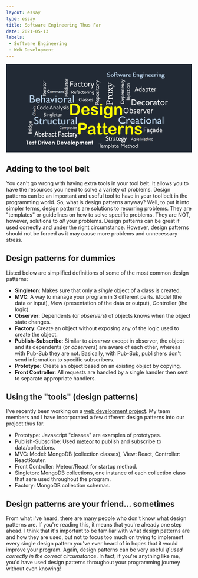 ```yaml
---
layout: essay
type: essay
title: Software Engineering Thus Far
date: 2021-05-13
labels:
 - Software Engineering
 - Web Development
---
```


<img class="ui image" src="/images/designpatterns.png">

## Adding to the tool belt 
You can't go wrong with having extra tools in your tool belt. It allows you to have the resources you need to solve a variety of problems. Design patterns can be an important and useful tool to have in your tool belt in the programming world. So, what is design patterns anyway? Well, to put it into simpler terms, design patterns are solutions to recurring problems. They are "templates" or guidelines on how to solve specific problems. They are NOT, however, solutions to *all* your problems. Design patterns can be great if used correctly and under the right circumstance. However, design patterns should not be forced as it may cause more problems and unnecessary stress.

## Design patterns for dummies
Listed below are simplified definitions of some of the most common design patterns:
-  **Singleton**: Makes sure that only a *single* object of a class is created.
-  **MVC**: A way to manage your program in 3 different parts. *M*odel (the data or input), *V*iew (presentation of the data or output), *C*ontroller (the logic).
-  **Observer**: Dependents (or *observers*) of objects knows when the object state changes.
-  **Factory**: Create an object without exposing any of the logic used to create the object. 
-  **Publish-Subscribe**: Similar to *observer* except in observer, the object and its dependents (or *observers*) are aware of each other, whereas with Pub-Sub they are not. Basically, with Pub-Sub, publishers don't send information to specific subscribers. 
-  **Prototype**: Create an object based on an existing object by copying.
-  **Front Controller**: All requests are handled by a single handler then sent to separate appropriate handlers. 

## Using the "tools" (design patterns)
I've recently been working on a [web development project](https://easy-chef.github.io). My team members and I have incorporated a few different design patterns into our project thus far. 
- Prototype: Javascript "classes" are examples of prototypes. 
- Publish-Subscribe: Used [meteor](https://docs.meteor.com/api/pubsub.html) to publish and subscribe to data/collections. 
- MVC: Model: MongoDB (collection classes), View: React, Controller: ReactRouter.
- Front Controller: Meteor/React for startup method.
- Singleton: MongoDB collections, one instance of each collection class that aere used throughout the program.
- Factory: MongoDB collection schemas.

## Design patterns are your friend... sometimes
From what i've heard, there are many people who don't know what design patterns are. If you're reading this, it means that you're already one step ahead. I think that it's important to be familiar with what design patterns are and how they are used, but not to focus too much on trying to implement every single design pattern you've ever heard of in hopes that it would improve your program. Again, design patterns can be very useful *if used correctly in the correct circumstance*. In fact, if you're anything like me, you'd have used design patterns throughout your programming journey without even knowing!



